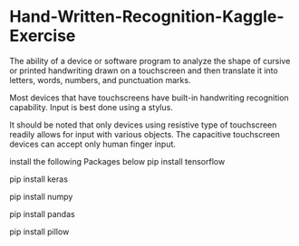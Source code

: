 # Hand-Written-Recognition-Kaggle-Exercise
The ability of a device or software program to analyze the shape of cursive or printed handwriting drawn on a touchscreen and then translate it into letters, words, numbers, and punctuation marks.

Most devices that have touchscreens have built-in handwriting recognition capability. Input is best done using a stylus.

It should be noted that only devices using resistive type of touchscreen readily allows for input with various objects. The capacitive touchscreen devices can accept only human finger input.

install the following Packages below
pip install tensorflow

pip install keras

pip install numpy

pip install pandas

pip install pillow
